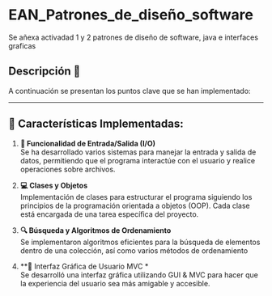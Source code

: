 # EAN_Patrones_de_diseño_software
Se añexa activadad 1 y 2 patrones de diseño de software, java e interfaces graficas


## Descripción 📄
A continuación se presentan los puntos clave que se han implementado:

---

## 🔧 **Características Implementadas:**

1. **📝 Funcionalidad de Entrada/Salida (I/O)**  
   Se ha desarrollado varios sistemas para manejar la entrada y salida de datos, permitiendo que el programa interactúe con el usuario y realice operaciones sobre archivos.

2. **💻 Clases y Objetos**  
   Implementación de clases para estructurar el programa siguiendo los principios de la programación orientada a objetos (OOP). Cada clase está encargada de una tarea específica del proyecto.

3. **🔍 Búsqueda y Algoritmos de Ordenamiento**  
   Se implementaron algoritmos eficientes para la búsqueda de elementos dentro de una colección, así como varios métodos de ordenamiento

  4. **🎨 Interfaz Gráfica de Usuario MVC *  
   Se desarrolló una interfaz gráfica utilizando GUI & MVC para hacer que la experiencia del usuario sea más amigable y accesible.


